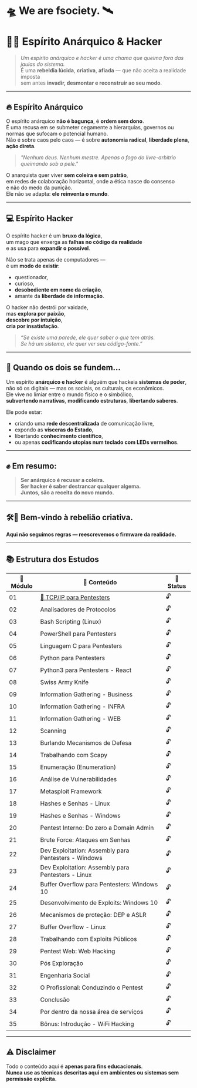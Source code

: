 # 🛸 We are fsociety. 🛰️

# 🧠🔥 Espírito Anárquico & Hacker

> *Um espírito anárquico e hacker é uma chama que queima fora das jaulas do sistema.*  
> É uma **rebeldia lúcida**, **criativa**, **afiada** — que não aceita a realidade imposta  
> sem antes **invadir, desmontar e reconstruir ao seu modo**.

---

## 🔥 Espírito Anárquico

O espírito anárquico **não é bagunça**, é **ordem sem dono**.  
É uma recusa em se submeter cegamente a hierarquias, governos ou normas que sufocam o potencial humano.  
Não é sobre caos pelo caos — é sobre **autonomia radical**, **liberdade plena**, **ação direta**.

> *"Nenhum deus. Nenhum mestre. Apenas o fogo do livre-arbítrio queimando sob a pele."*

O anarquista quer viver **sem coleira e sem patrão**,  
em redes de colaboração horizontal, onde a ética nasce do consenso  
e não do medo da punição.  
Ele não se adapta: **ele reinventa o mundo**.

---

## 💻 Espírito Hacker

O espírito hacker é um **bruxo da lógica**,  
um mago que enxerga as **falhas no código da realidade**  
e as usa para **expandir o possível**.

Não se trata apenas de computadores —  
é um **modo de existir**:

- questionador,  
- curioso,  
- **desobediente em nome da criação**,  
- amante da **liberdade de informação**.

O hacker não destrói por vaidade,  
mas **explora por paixão**,  
**descobre por intuição**,  
**cria por insatisfação**.

> *“Se existe uma parede, ele quer saber o que tem atrás.  
> Se há um sistema, ele quer ver seu código-fonte.”*

---

## 🧬 Quando os dois se fundem…

Um espírito **anárquico e hacker** é alguém que hackeia **sistemas de poder**,  
não só os digitais — mas os sociais, os culturais, os econômicos.  
Ele vive no limiar entre o mundo físico e o simbólico,  
**subvertendo narrativas**, **modificando estruturas**, **libertando saberes**.

Ele pode estar:

- criando uma **rede descentralizada** de comunicação livre,  
- expondo as **vísceras do Estado**,  
- libertando **conhecimento científico**,  
- ou apenas **codificando utopias num teclado com LEDs vermelhos**.

---

## ✊ Em resumo:

> **Ser anárquico é recusar a coleira.**  
> **Ser hacker é saber destrancar qualquer algema.**  
> **Juntos, são a receita do novo mundo.**

---

## 🛠️🌌 Bem-vindo à rebelião criativa.

**Aqui não seguimos regras — reescrevemos o firmware da realidade.**

---

## 📚 Estrutura dos Estudos

| 🔢 Módulo | 📂 Conteúdo | 📌 Status |
|------|---------|--------|
| 01 | [📎 TCP/IP para Pentesters](./tcp_ip_para_pentesters/README.md) | 🔓 |
| 02 | Analisadores de Protocolos | 🔓 |
| 03 | Bash Scripting (Linux) | 🔓 |
| 04 | PowerShell para Pentesters | 🔓 |
| 05 | Linguagem C para Pentesters | 🔓 |
| 06 | Python para Pentesters | 🔓 |
| 07 | Python3 para Pentesters - React | 🔓 |
| 08 | Swiss Army Knife | 🔓 |
| 09 | Information Gathering - Business | 🔓 |
| 10 | Information Gathering - INFRA | 🔓 |
| 11 | Information Gathering - WEB | 🔓 |
| 12 | Scanning | 🔓 |
| 13 | Burlando Mecanismos de Defesa | 🔓 |
| 14 | Trabalhando com Scapy | 🔓 |
| 15 | Enumeração (Enumeration) | 🔓 |
| 16 | Análise de Vulnerabilidades | 🔓 |
| 17 | Metasploit Framework | 🔓 |
| 18 | Hashes e Senhas - Linux | 🔓 |
| 19 | Hashes e Senhas - Windows | 🔓 |
| 20 | Pentest Interno: Do zero a Domain Admin | 🔓 |
| 21 | Brute Force: Ataques em Senhas | 🔓 |
| 22 | Dev Exploitation: Assembly para Pentesters - Windows | 🔓 |
| 23 | Dev Exploitation: Assembly para Pentesters - Linux | 🔓 |
| 24 | Buffer Overflow para Pentesters: Windows 10 | 🔓 |
| 25 | Desenvolvimento de Exploits: Windows 10 | 🔓 |
| 26 | Mecanismos de proteção: DEP e ASLR | 🔓 |
| 27 | Buffer Overflow - Linux | 🔓 |
| 28 | Trabalhando com Exploits Públicos | 🔓 |
| 29 | Pentest Web: Web Hacking | 🔓 |
| 30 | Pós Exploração | 🔓 |
| 31 | Engenharia Social | 🔓 |
| 32 | O Profissional: Conduzindo o Pentest | 🔓 |
| 33 | Conclusão | 🔓 |
| 34 | Por dentro da nossa área de serviços | 🔓 |
| 35 | Bônus: Introdução - WiFi Hacking | 🔓 |

---

## ⚠️ Disclaimer

Todo o conteúdo aqui é **apenas para fins educacionais**.  
**Nunca use as técnicas descritas aqui em ambientes ou sistemas sem permissão explícita.**
